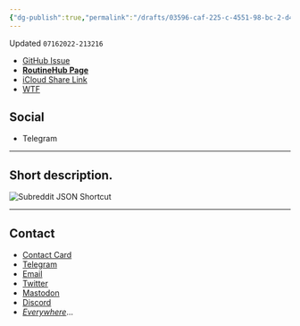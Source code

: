 ```yaml
---
{"dg-publish":true,"permalink":"/drafts/03596-caf-225-c-4551-98-bc-2-d4-edf-7-f3066-2/","dgHomeLink":true,"dgPassFrontmatter":false}
---
```


Updated `07162022-213216`

- [GitHub Issue](https://github.com/extratone/i/issues/)
- [**RoutineHub Page**](https://routinehub.co/shortcut/)
- [iCloud Share Link]()
- [WTF](https://davidblue.wtf/drafts/03596CAF-225C-4551-98BC-2D4EDF7F3066.html)

## Social

- Telegram

---

## Short description.

![Subreddit JSON Shortcut](https://i.snap.as/7ECF0xAT.png)

---

## Contact

- [Contact Card](https://davidblue.wtf/db.vcf)
- [Telegram](https://t.me/extratone)
- [Email](mailto:davidblue@extratone.com) 
- [Twitter](https://twitter.com/NeoYokel)
- [Mastodon](https://mastodon.social/@DavidBlue)
- [Discord](https://discord.gg/0b9KQUKP858b0iZF)
- [*Everywhere*](https://raindrop.io/davidblue/social-directory-21059174)...